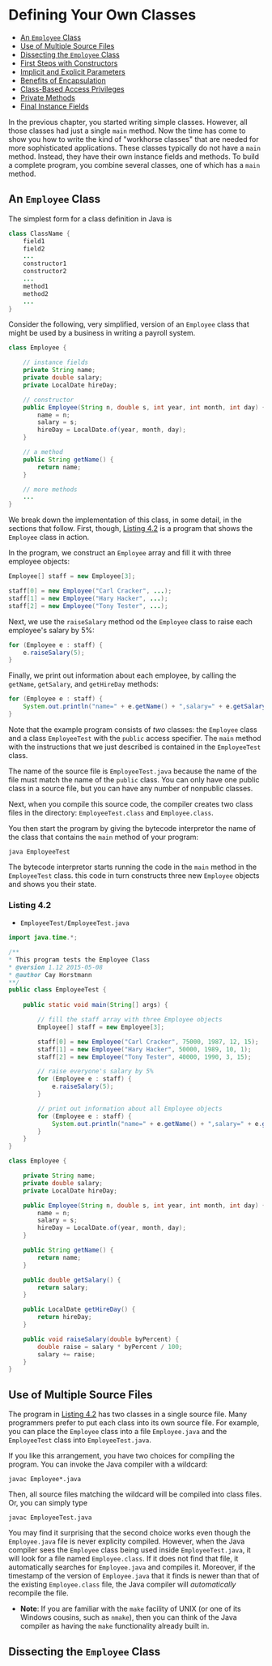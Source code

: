 # Defining Your Own Classes

- [An `Employee` Class](#an-employee-class)
- [Use of Multiple Source Files](#use-of-multiple-source-files)
- [Dissecting the `Employee` Class](#dissecting-the-employee-class)
- [First Steps with Constructors]()
- [Implicit and Explicit Parameters]()
- [Benefits of Encapsulation]()
- [Class-Based Access Privileges]()
- [Private Methods]()
- [Final Instance Fields]()

In the previous chapter, you started writing simple classes. However, all those classes had just a single `main` method. Now the time has come to show you how to write the kind of "workhorse classes" that are needed for more sophisticated applications. These classes typically do not have a `main` method. Instead, they have their own instance fields and methods. To build a complete program, you combine several classes, one of which has a `main` method.

## An `Employee` Class

The simplest form for a class definition in Java is 

```Java
class ClassName {
    field1
    field2
    ...
    constructor1
    constructor2
    ...
    method1
    method2
    ...
}
```

Consider the following, very simplified, version of an `Employee` class that might be used by a business in writing a payroll system.

```Java
class Employee {

    // instance fields
    private String name;
    private double salary;
    private LocalDate hireDay;

    // constructor
    public Employee(String n, double s, int year, int month, int day) {
        name = n;
        salary = s;
        hireDay = LocalDate.of(year, month, day);
    }

    // a method
    public String getName() {
        return name;
    }

    // more methods
    ...
}
```

We break down the implementation of this class, in some detail, in the sections that follow. First, though, [Listing 4.2](#listing-42) is a program that shows the `Employee` class in action.

In the program, we construct an `Employee` array and fill it with three employee objects:

```Java
Employee[] staff = new Employee[3];

staff[0] = new Employee("Carl Cracker", ...);
staff[1] = new Employee("Hary Hacker", ...);
staff[2] = new Employee("Tony Tester", ...);
```

Next, we use the `raiseSalary` method od the `Employee` class to raise each employee's salary by 5%:

```Java
for (Employee e : staff) {
    e.raiseSalary(5);
}
```

Finally, we print out information about each employee, by calling the `getName`, `getSalary`, and `getHireDay` methods:

```Java
for (Employee e : staff) {
    System.out.println("name=" + e.getName() + ",salary=" + e.getSalary() + ",hireDay=" + e.getHireDay());
}
```

Note that the example program consists of _two_ classes: the `Employee` class and a class `EmployeeTest` with the `public` access specifier. The `main` method with the instructions that we just described is contained in the `EmployeeTest` class.

The name of the source file is `EmployeeTest.java` because the name of the file must match the name of the `public` class. You can only have one public class in a source file, but you can have any number of nonpublic classes.

Next, when you compile this source code, the compiler creates two class files in the directory: `EmployeeTest.class` and `Employee.class`.

You then start the program by giving the bytecode interpretor the name of the class that contains the `main` method of your program:

```terminal
java EmployeeTest
```

The bytecode interpretor starts running the code in the `main` method in the `EmployeeTest` class. this code in turn constructs three new `Employee` objects and shows you their state.

### Listing 4.2

- `EmployeeTest/EmployeeTest.java`

```Java
import java.time.*;

/**
* This program tests the Employee Class
* @version 1.12 2015-05-08
* @author Cay Horstmann
**/
public class EmployeeTest {
    
    public static void main(String[] args) {

        // fill the staff array with three Employee objects
        Employee[] staff = new Employee[3];

        staff[0] = new Employee("Carl Cracker", 75000, 1987, 12, 15);
        staff[1] = new Employee("Hary Hacker", 50000, 1989, 10, 1);
        staff[2] = new Employee("Tony Tester", 40000, 1990, 3, 15);

        // raise everyone's salary by 5%
        for (Employee e : staff) {
            e.raiseSalary(5);
        }

        // print out information about all Employee objects
        for (Employee e : staff) {
            System.out.println("name=" + e.getName() + ",salary=" + e.getSalary() + ",hireDay=" + e.getHireDay());
        }
    }
}

class Employee {

    private String name;
    private double salary;
    private LocalDate hireDay;

    public Employee(String n, double s, int year, int month, int day) {
        name = n;
        salary = s;
        hireDay = LocalDate.of(year, month, day);
    }

    public String getName() {
        return name;
    }

    public double getSalary() {
        return salary;
    }

    public LocalDate getHireDay() {
        return hireDay;
    }

    public void raiseSalary(double byPercent) {
        double raise = salary * byPercent / 100;
        salary += raise;
    }
}
```

## Use of Multiple Source Files

The program in [Listing 4.2](#listing-42) has two classes in a single source file. Many programmers prefer to put each class into its own source file. For example, you can place the `Employee` class into a file `Employee.java` and the `EmployeeTest` class into `EmployeeTest.java`.

If you like this arrangement, you have two choices for compiling the program. You can invoke the Java compiler with a wildcard:

```terminal
javac Employee*.java
```

Then, all source files matching the wildcard will be compiled into class files. Or, you can simply type

```terminal
javac EmployeeTest.java
```

You may find it surprising that the second choice works even though the `Employee.java` file is never explicity compiled. However, when the Java compiler sees the `Employee` class being used inside `EmployeeTest.java`, it will look for a file named `Employee.class`. If it does not find that file, it automatically searches for `Employee.java` and compiles it. Moreover, if the timestamp of the version of `Employee.java` that it finds is newer than that of the existing `Employee.class` file, the Java compiler will _automatically_ recompile the file.

- **Note**: If you are familiar with the `make` facility of UNIX (or one of its Windows cousins, such as `nmake`), then you can think of the Java compiler as having the `make` functionality already built in.

## Dissecting the `Employee` Class

